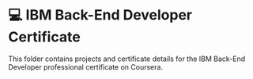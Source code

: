 # 💻 IBM Back-End Developer Certificate

This folder contains projects and certificate details for the IBM Back-End Developer professional certificate on Coursera.
